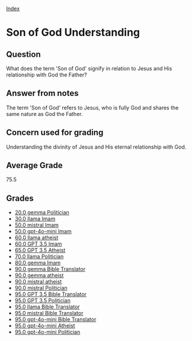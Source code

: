 
[Index](../../index.md)
# Son of God Understanding
## Question
What does the term 'Son of God' signify in relation to Jesus and His relationship with God the Father?

## Answer from notes
The term 'Son of God' refers to Jesus, who is fully God and shares the same nature as God the Father.

## Concern used for grading
Understanding the divinity of Jesus and His eternal relationship with God.

## Average Grade
75.5

## Grades
 * [20.0 gemma Politician](../answers/gemma_Politician/Son_of_God_Understanding.md)
 * [30.0 llama Imam](../answers/llama_Imam/Son_of_God_Understanding.md)
 * [50.0 mistral Imam](../answers/mistral_Imam/Son_of_God_Understanding.md)
 * [50.0 gpt-4o-mini Imam](../answers/gpt-4o-mini_Imam/Son_of_God_Understanding.md)
 * [60.0 llama atheist](../answers/llama_atheist/Son_of_God_Understanding.md)
 * [60.0 GPT 3.5 Imam](../answers/GPT_3.5_Imam/Son_of_God_Understanding.md)
 * [65.0 GPT 3.5 Atheist](../answers/GPT_3.5_Atheist/Son_of_God_Understanding.md)
 * [70.0 llama Politician](../answers/llama_Politician/Son_of_God_Understanding.md)
 * [80.0 gemma Imam](../answers/gemma_Imam/Son_of_God_Understanding.md)
 * [90.0 gemma Bible Translator](../answers/gemma_Bible_Translator/Son_of_God_Understanding.md)
 * [90.0 gemma atheist](../answers/gemma_atheist/Son_of_God_Understanding.md)
 * [90.0 mistral atheist](../answers/mistral_atheist/Son_of_God_Understanding.md)
 * [90.0 mistral Politician](../answers/mistral_Politician/Son_of_God_Understanding.md)
 * [95.0 GPT 3.5 Bible Translator](../answers/GPT_3.5_Bible_Translator/Son_of_God_Understanding.md)
 * [95.0 GPT 3.5 Politician](../answers/GPT_3.5_Politician/Son_of_God_Understanding.md)
 * [95.0 llama Bible Translator](../answers/llama_Bible_Translator/Son_of_God_Understanding.md)
 * [95.0 mistral Bible Translator](../answers/mistral_Bible_Translator/Son_of_God_Understanding.md)
 * [95.0 gpt-4o-mini Bible Translator](../answers/gpt-4o-mini_Bible_Translator/Son_of_God_Understanding.md)
 * [95.0 gpt-4o-mini Atheist](../answers/gpt-4o-mini_Atheist/Son_of_God_Understanding.md)
 * [95.0 gpt-4o-mini Politician](../answers/gpt-4o-mini_Politician/Son_of_God_Understanding.md)
